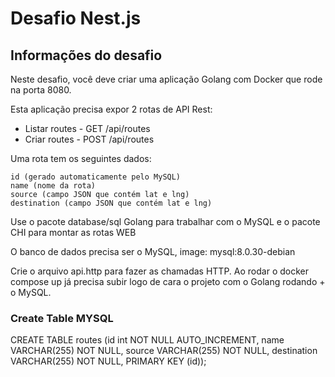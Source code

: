 # Desafio Nest.js 

## Informações do desafio
Neste desafio, você deve criar uma aplicação Golang com Docker que rode na porta 8080.

Esta aplicação precisa expor 2 rotas de API Rest:

- Listar routes - GET /api/routes
- Criar routes - POST /api/routes


Uma rota tem os seguintes dados:
```
id (gerado automaticamente pelo MySQL)
name (nome da rota)
source (campo JSON que contém lat e lng)
destination (campo JSON que contém lat e lng)
```

Use o pacote database/sql Golang para trabalhar com o MySQL e o pacote CHI para montar as rotas WEB


O banco de dados precisa ser o MySQL, image: mysql:8.0.30-debian


Crie o arquivo api.http para fazer as chamadas HTTP. Ao rodar o docker compose up já precisa subir logo de cara o projeto com o Golang rodando + o MySQL.

### Create Table MYSQL
CREATE TABLE routes (id int NOT NULL AUTO_INCREMENT, name VARCHAR(255) NOT NULL, source VARCHAR(255) NOT NULL, destination VARCHAR(255) NOT NULL, PRIMARY KEY (id));
